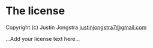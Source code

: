 # The license

Copyright (c) Justin Jongstra <justinjongstra7@gmail.com>

...Add your license text here...